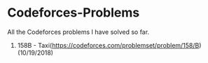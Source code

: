 # Codeforces-Problems
All the Codeforces problems I have solved so far.

1. 158B - Taxi(https://codeforces.com/problemset/problem/158/B) (10/19/2018)
